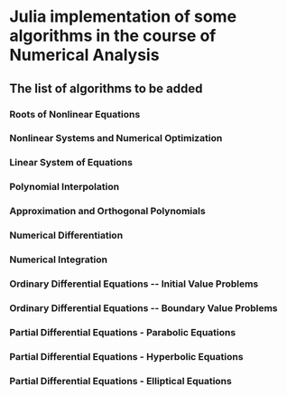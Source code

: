 # Julia implementation of some algorithms in the course of Numerical Analysis

## The list of algorithms to be added


### Roots of Nonlinear Equations


### Nonlinear Systems and Numerical Optimization


### Linear System of Equations


### Polynomial Interpolation


### Approximation and Orthogonal Polynomials   


### Numerical Differentiation


### Numerical Integration


### Ordinary Differential Equations -- Initial Value Problems


### Ordinary Differential Equations -- Boundary Value Problems


### Partial Differential Equations - Parabolic Equations


### Partial Differential Equations - Hyperbolic Equations


### Partial Differential Equations - Elliptical Equations
